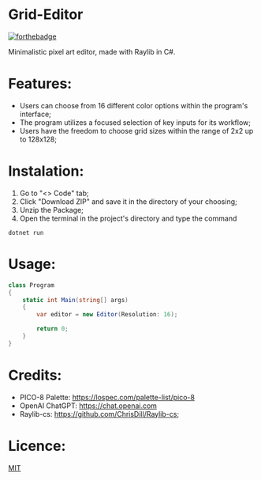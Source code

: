 # Grid-Editor
[![forthebadge](https://forthebadge.com/images/badges/made-with-c-sharp.svg)](https://forthebadge.com)

Minimalistic pixel art editor, made with Raylib in C#.

# Features:
- Users can choose from 16 different color options within the program's interface;
- The program utilizes a focused selection of key inputs for its workflow;
- Users have the freedom to choose grid sizes within the range of 2x2 up to 128x128;

# Instalation:
1. Go to "<> Code" tab;
2. Click "Download ZIP" and save it in the directory of your choosing;
3. Unzip the Package;
4. Open the terminal in the project's directory and type the command
``` terminal
dotnet run
```

# Usage:
```csharp
class Program
{
    static int Main(string[] args)
    {
        var editor = new Editor(Resolution: 16);

        return 0;
    }
}
```

# Credits:
- PICO-8 Palette: https://lospec.com/palette-list/pico-8
- OpenAI ChatGPT: https://chat.openai.com
- Raylib-cs: https://github.com/ChrisDill/Raylib-cs;

# Licence:
[MIT](https://choosealicense.com/licenses/mit/)
